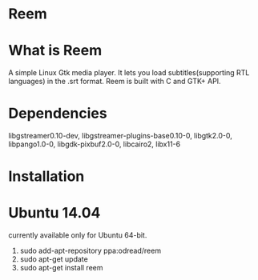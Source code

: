 Reem
=================

What is Reem
=========================
A simple Linux Gtk media player. It lets you load subtitles(supporting RTL languages) in the .srt format.
Reem is built with C and GTK+ API.

Dependencies
============
libgstreamer0.10-dev, libgstreamer-plugins-base0.10-0, libgtk2.0-0, libpango1.0-0, 
libgdk-pixbuf2.0-0, libcairo2, libx11-6

Installation
============
Ubuntu 14.04
============
currently available only for Ubuntu 64-bit.

1. sudo add-apt-repository ppa:odread/reem
2. sudo apt-get update
3. sudo apt-get install reem


